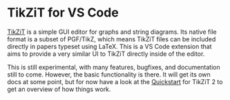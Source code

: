 # TikZiT for VS Code

[TikZiT](https://tikzit.github.io) is a simple GUI editor for graphs and string diagrams. Its native file format is a subset of PGF/TikZ, which means TikZiT files can be included directly in papers typeset using LaTeX. This is a VS Code extension that aims to provide a very similar UI to TikZiT directly inside of the editor.

This is still experimental, with many features, bugfixes, and documentation still to come. However, the basic functionality is there. It will get its own docs at some point, but for now have a look at the [Quickstart](https://tikzit.github.io/#quickstart) for TikZiT 2 to get an overview of how things work.